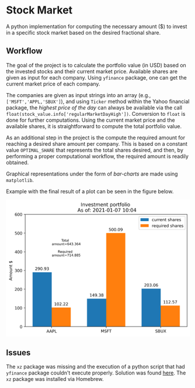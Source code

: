 # Stock Market

A python implementation for computing the necessary amount ($) to invest in a specific stock market based on the desired fractional share.

## Workflow

The goal of the project is to calculate the portfolio value (in USD) based on the invested stocks and their current market price. Available shares are given as input for each company. Using `yfinance` package, one can get the current market price of each company.

The companies are given as input strings into an array (e.g., `['MSFT','APPL,'SBUX']`), and using `Ticker` method within the Yahoo financial package, the *highest price of the day* can always be available via the call `float(stock_value.info['regularMarketDayHigh'])`. Conversion to `float` is done for further computations. Using the current market price and the available shares, it is straightforward to compute the total portfolio value.

As an additional step in the project is the compute the required amount for reaching a desired share amount per company. This is based on a constant value `OPTIMAL_SHARE` that represents the total shares desired, and then, by performing a proper computational workflow, the required amount is readily obtained.

Graphical representations under the form of *bar-charts* are made using `matplotlib`.

Example with the final result of a plot can be seen in the figure below.

![Stocks](./code/financial.png)

## Issues

The `xz` package was missing and the execution of a python script that had `yfinance` package couldn't execute properly. Solution was found [here](https://stackoverflow.com/questions/57743230/userwarning-could-not-import-the-lzma-module-your-installed-python-is-incomple). The `xz` package was installed via Homebrew.

